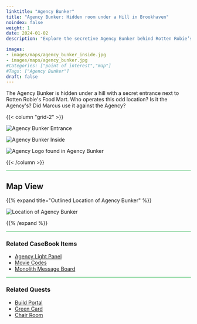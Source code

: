 ```yaml
---
linktitle: "Agency Bunker"
title: "Agency Bunker: Hidden room under a Hill in Brookhaven"
noindex: false
weight: 1
date: 2024-01-02
description: "Explore the secretive Agency Bunker behind Rotten Robie’s Food Mart. Investigate its connection to the Agency and hidden experiments."

images:
- images/maps/agency_bunker_inside.jpg
- images/maps/agency_bunker.jpg
#Categories: ["point of interest","map"]
#Tags: ["Agency Bunker"]
draft: false
--- 
```


The Agency Bunker is hidden under a hill with a secret entrance next to Rotten Robie's Food Mart. Who operates this odd location? Is it the Agency's? Did Marcus use it against the Agency? 

{{< column "grid-2" >}}

![Agency Bunker Entrance](/images/maps/agency_bunker.jpg)

![Agency Bunker Inside](/images/maps/agency_bunker_inside.jpg)

![Agency Logo found in Agency Bunker](/images/maps/agency_logo.jpg)

{{< /column >}}

<hr style="background-color: #28b44c" size=8>

## Map View

{{% expand title="Outlined Location of Agency Bunker" %}}

![Location of Agency Bunker](/images/maps/agency-bunker.png)

{{% /expand %}}

<hr style="background-color: #28b44c" size=8>

### Related CaseBook Items

- [Agency Light Panel](/casebook/light_panel/)
- [Movie Codes](/casebook/movie_codes/)
- [Monolith Message Board](/casebook/monoliths/details/#agency-bunker-message-board-outside)

<hr style="background-color: #28b44c" size=8>

### Related Quests

- [Build Portal](/lore/quests/build_portal)
- [Green Card](/lore/special_tools/green_key_card)
- [Chair Room](/lore/quests/chair_room)